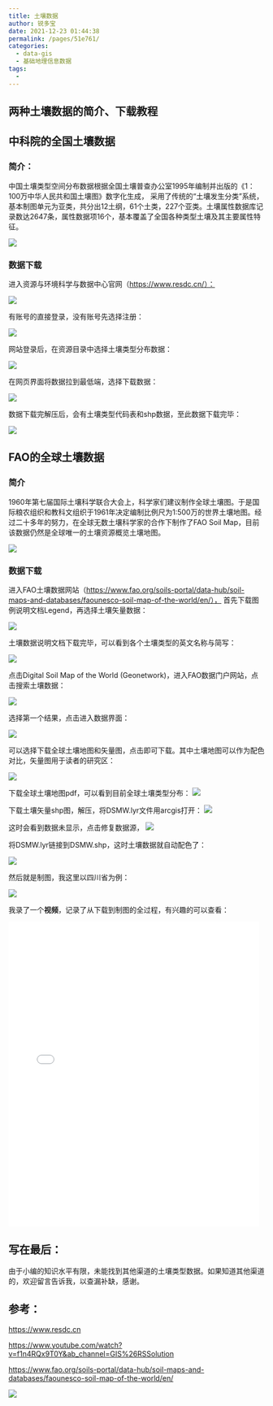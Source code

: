 ```yaml
---
title: 土壤数据
author: 锐多宝
date: 2021-12-23 01:44:38
permalink: /pages/51e761/
categories:
  - data-gis
  - 基础地理信息数据
tags:
  - 
---
```



## 两种土壤数据的简介、下载教程

## 中科院的全国土壤数据

### 简介：

中国土壤类型空间分布数据根据全国土壤普查办公室1995年编制并出版的《1：100万中华人民共和国土壤图》数字化生成， 采用了传统的“土壤发生分类”系统，基本制图单元为亚类，共分出12土纲，61个土类，227个亚类。土壤属性数据库记录数达2647条，属性数据项16个，基本覆盖了全国各种类型土壤及其主要属性特征。

![](http://pics.landcover100.com/pics//image/20211222222219.png)

### **数据下载**

进入资源与环境科学与数据中心官网（https://www.resdc.cn/）：

![](http://pics.landcover100.com/pics//image/20211222221821.png)

有账号的直接登录，没有账号先选择注册：

![](http://pics.landcover100.com/pics//image/20211222221913.png)

网站登录后，在资源目录中选择土壤类型分布数据：

![](http://pics.landcover100.com/pics//image/20211222222002.png)

在网页界面将数据拉到最低端，选择下载数据：

![](http://pics.landcover100.com/pics//image/20211222222313.png)

数据下载完解压后，会有土壤类型代码表和shp数据，至此数据下载完毕：

![](http://pics.landcover100.com/pics//image/20211222222418.png)

## FAO的全球土壤数据

### 简介

1960年第七届国际土壤科学联合大会上，科学家们建议制作全球土壤图。于是国际粮农组织和教科文组织于1961年决定编制比例尺为1:500万的世界土壤地图。经过二十多年的努力，在全球无数土壤科学家的合作下制作了FAO Soil Map，目前该数据仍然是全球唯一的土壤资源概览土壤地图。

![](http://pics.landcover100.com/pics//image/20211222221627.png)

### 数据下载

进入FAO土壤数据网站（https://www.fao.org/soils-portal/data-hub/soil-maps-and-databases/faounesco-soil-map-of-the-world/en/），
首先下载图例说明文档Legend，再选择土壤矢量数据：

![](http://pics.landcover100.com/pics//image/20211222210519.png)

土壤数据说明文档下载完毕，可以看到各个土壤类型的英文名称与简写：

![](http://pics.landcover100.com/pics//image/20211222212502.png)

点击Digital Soil Map of the World (Geonetwork)，进入FAO数据门户网站，点击搜索土壤数据：

![](http://pics.landcover100.com/pics//image/20211222214551.png)

选择第一个结果，点击进入数据界面：

![](http://pics.landcover100.com/pics//image/20211222214859.png)

可以选择下载全球土壤地图和矢量图，点击即可下载。其中土壤地图可以作为配色对比，矢量图用于读者的研究区：

![](http://pics.landcover100.com/pics//image/20211222215030.png)

下载全球土壤地图pdf，可以看到目前全球土壤类型分布：
![](http://pics.landcover100.com/pics//image/20211222215328.png)

下载土壤矢量shp图，解压，将DSMW.lyr文件用arcgis打开：
![](http://pics.landcover100.com/pics//image/20211222215826.png)

这时会看到数据未显示，点击修复数据源，
![](http://pics.landcover100.com/pics//image/20211222220043.png)

将DSMW.lyr链接到DSMW.shp，这时土壤数据就自动配色了：

![](http://pics.landcover100.com/pics//image/20211222215718.png)

然后就是制图，我这里以四川省为例：

![](http://pics.landcover100.com/pics//image/20211222220307.png)

我录了一个**视频**，记录了从下载到制图的全过程，有兴趣的可以查看：
<iframe height=600 width=98% src="//player.bilibili.com/player.html?aid=337611956&bvid=BV13R4y1s7JB&cid=466546737&page=1" scrolling="no" border="0" frameborder="no" framespacing="0" allowfullscreen="true"> </iframe>  

## 写在最后：

由于小编的知识水平有限，未能找到其他渠道的土壤类型数据。如果知道其他渠道的，欢迎留言告诉我，以查漏补缺，感谢。

## 参考：

https://www.resdc.cn

https://www.youtube.com/watch?v=f1n4RQx9T0Y&ab_channel=GIS%26RSSolution

https://www.fao.org/soils-portal/data-hub/soil-maps-and-databases/faounesco-soil-map-of-the-world/en/

![](http://pics.landcover100.com/pics//image/20211128044430.png)

